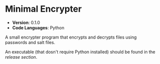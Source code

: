 # Minimal Encrypter
- **Version**: 0.1.0
- **Code Languages**: Python


A small encrypter program that encrypts and decrypts files using passwords and salt files.

An executable (that dosn't require Python installed) should be found in the _release section_.